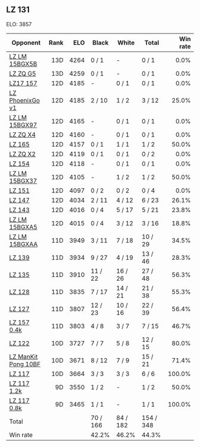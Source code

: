 ## LZ 131 ##

ELO: 3857

Opponent | Rank | ELO | Black | White | Total | Win rate
---------|-----:|----:|-------|-------|-------|-------:
[LZ LM 15BGX5B](LZ%20LM%2015BGX5B.md) | 13D | 4264 | 0 / 1 | - | 0 / 1 | 0.0%
[LZ ZQ G5](LZ%20ZQ%20G5.md) | 13D | 4259 | 0 / 1 | - | 0 / 1 | 0.0%
[LZ17 157](LZ17%20157.md) | 12D | 4185 | - | 0 / 1 | 0 / 1 | 0.0%
[LZ PhoenixGo v1](LZ%20PhoenixGo%20v1.md) | 12D | 4185 | 2 / 10 | 1 / 2 | 3 / 12 | 25.0%
[LZ LM 15BGX97](LZ%20LM%2015BGX97.md) | 12D | 4165 | - | 0 / 1 | 0 / 1 | 0.0%
[LZ ZQ X4](LZ%20ZQ%20X4.md) | 12D | 4160 | - | 0 / 1 | 0 / 1 | 0.0%
[LZ 165](LZ%20165.md) | 12D | 4157 | 0 / 1 | 1 / 1 | 1 / 2 | 50.0%
[LZ ZQ X2](LZ%20ZQ%20X2.md) | 12D | 4119 | 0 / 1 | 0 / 1 | 0 / 2 | 0.0%
[LZ 154](LZ%20154.md) | 12D | 4118 | - | 0 / 1 | 0 / 1 | 0.0%
[LZ LM 15BGX37](LZ%20LM%2015BGX37.md) | 12D | 4105 | - | 1 / 2 | 1 / 2 | 50.0%
[LZ 151](LZ%20151.md) | 12D | 4097 | 0 / 2 | 0 / 2 | 0 / 4 | 0.0%
[LZ 147](LZ%20147.md) | 12D | 4034 | 2 / 11 | 4 / 12 | 6 / 23 | 26.1%
[LZ 143](LZ%20143.md) | 12D | 4016 | 0 / 4 | 5 / 17 | 5 / 21 | 23.8%
[LZ LM 15BGXA5](LZ%20LM%2015BGXA5.md) | 12D | 4015 | 0 / 4 | 3 / 12 | 3 / 16 | 18.8%
[LZ LM 15BGXAA](LZ%20LM%2015BGXAA.md) | 11D | 3949 | 3 / 11 | 7 / 18 | 10 / 29 | 34.5%
[LZ 139](LZ%20139.md) | 11D | 3934 | 9 / 27 | 4 / 19 | 13 / 46 | 28.3%
[LZ 135](LZ%20135.md) | 11D | 3910 | 11 / 22 | 16 / 26 | 27 / 48 | 56.3%
[LZ 128](LZ%20128.md) | 11D | 3835 | 7 / 17 | 14 / 21 | 21 / 38 | 55.3%
[LZ 127](LZ%20127.md) | 11D | 3807 | 12 / 23 | 10 / 16 | 22 / 39 | 56.4%
[LZ 157 0.4k](LZ%20157%200.4k.md) | 11D | 3803 | 4 / 8 | 3 / 7 | 7 / 15 | 46.7%
[LZ 122](LZ%20122.md) | 10D | 3727 | 7 / 7 | 5 / 8 | 12 / 15 | 80.0%
[LZ ManKit Pong 10BF](LZ%20ManKit%20Pong%2010BF.md) | 10D | 3671 | 8 / 12 | 7 / 9 | 15 / 21 | 71.4%
[LZ 117](LZ%20117.md) | 10D | 3664 | 3 / 3 | 3 / 3 | 6 / 6 | 100.0%
[LZ 117 1.2k](LZ%20117%201.2k.md) | 9D | 3550 | 1 / 2 | - | 1 / 2 | 50.0%
[LZ 117 0.8k](LZ%20117%200.8k.md) | 9D | 3465 | 1 / 1 | - | 1 / 1 | 100.0%
Total | | | 70 / 166 | 84 / 182 | 154 / 348 | 
Win rate| | | 42.2% | 46.2% | 44.3% | 
